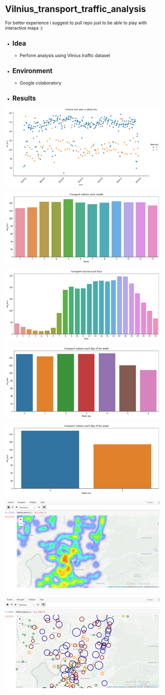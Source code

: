 # Vilnius_transport_traffic_analysis
For better experience i suggest to pull repo just to be able to play with interactive maps :)
* ## Idea
  * Perform analysis using Vilnius traffic dataset
* ## Environment
  * Google colaboratory 
* ## Results
![Image 0](https://github.com/Antanskas/Vilnius_transport_traffic_analysis/blob/master/results_plot/img1.png)

![Image 1](https://github.com/Antanskas/Vilnius_transport_traffic_analysis/blob/master/results_plot/img2.png)

![Image 2](https://github.com/Antanskas/Vilnius_transport_traffic_analysis/blob/master/results_plot/img3.png)

![Image 3](https://github.com/Antanskas/Vilnius_transport_traffic_analysis/blob/master/results_plot/img4.png)

![Image 4](https://github.com/Antanskas/Vilnius_transport_traffic_analysis/blob/master/results_plot/img5.png)

![Image 4](https://github.com/Antanskas/Vilnius_transport_traffic_analysis/blob/master/results_plot/img6.PNG)

![Image 4](https://github.com/Antanskas/Vilnius_transport_traffic_analysis/blob/master/results_plot/img7.PNG)
